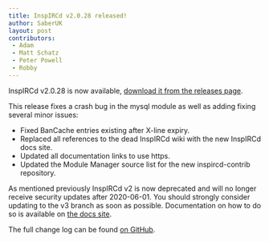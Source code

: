 ```yaml
---
title: InspIRCd v2.0.28 released!
author: SaberUK
layout: post
contributors:
 - Adam
 - Matt Schatz
 - Peter Powell
 - Robby
---
```


InspIRCd v2.0.28 is now available, [download it from the releases page](https://github.com/inspircd/inspircd/releases).

This release fixes a crash bug in the mysql module as well as adding fixing several minor issues:

- Fixed BanCache entries existing after X-line expiry.
- Replaced all references to the dead InspIRCd wiki with the new InspIRCd docs site.
- Updated all documentation links to use https.
- Updated the Module Manager source list for the new inspircd-contrib repository.

As mentioned previously InspIRCd v2 is now deprecated and will no longer receive security updates after 2020-06-01. You should strongly consider updating to the v3 branch as soon as possible. Documentation on how to do so is available on [the docs site](https://docs.inspircd.org/3/configuration-changes).

<!--more-->

The full change log can be found [on GitHub](https://github.com/inspircd/inspircd/compare/v2.0.27...v2.0.28).
